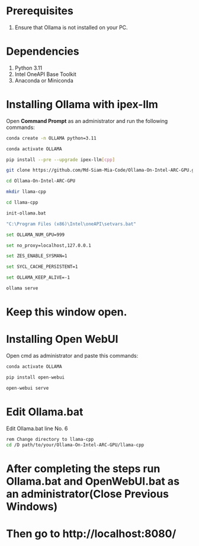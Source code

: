 # Prerequisites

1. Ensure that Ollama is not installed on your PC.

# Dependencies

1. Python 3.11
2. Intel OneAPI Base Toolkit
3. Anaconda or Miniconda

# Installing Ollama with ipex-llm

Open **Command Prompt** as an administrator and run the following commands:

```bash
conda create -n OLLAMA python=3.11

conda activate OLLAMA

pip install --pre --upgrade ipex-llm[cpp]

git clone https://github.com/Md-Siam-Mia-Code/Ollama-On-Intel-ARC-GPU.git

cd Ollama-On-Intel-ARC-GPU

mkdir llama-cpp

cd llama-cpp

init-ollama.bat

"C:\Program Files (x86)\Intel\oneAPI\setvars.bat"

set OLLAMA_NUM_GPU=999

set no_proxy=localhost,127.0.0.1

set ZES_ENABLE_SYSMAN=1

set SYCL_CACHE_PERSISTENT=1

set OLLAMA_KEEP_ALIVE=-1

ollama serve

```
# Keep this window open.

 # Installing Open WebUI
 Open cmd as administrator and paste this commands:
```bash
conda activate OLLAMA

pip install open-webui

open-webui serve

```

# Edit Ollama.bat
Edit Ollama.bat line No. 6
```bash
rem Change directory to llama-cpp
cd /D path/to/your/Ollama-On-Intel-ARC-GPU/llama-cpp
```

 # After completing the steps run Ollama.bat and OpenWebUI.bat as an administrator(Close Previous Windows)
 # Then go to http://localhost:8080/
